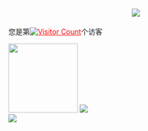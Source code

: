 
<h1 align="center"> <a href="https://agicto.com"> <img src="https://readme-typing-svg.herokuapp.com/?lines=console.log(%22Hello%2C%20World!%22);欢迎访问毛鼠的github!&center=true&size=24"> </a> </h1>
<p  data-sourcepos="4:1-4:71" dir="auto" >您是第<a target="_blank" style="color:red;" rel="noopener noreferrer" href="https://camo.githubusercontent.com/bf932273e86efb2c72a3a813d215e0ef5f28bb1d6102fd6ec29e845871ed380a/68747470733a2f2f70726f66696c652d636f756e7465722e676c697463682e6d652f4368726973746d61732f636f756e742e737667"><img src="https://camo.githubusercontent.com/bf932273e86efb2c72a3a813d215e0ef5f28bb1d6102fd6ec29e845871ed380a/68747470733a2f2f70726f66696c652d636f756e7465722e676c697463682e6d652f4368726973746d61732f636f756e742e737667" alt="Visitor Count" data-canonical-src="https://profile-counter.glitch.me/Christmas/count.svg" style="max-width: 100%;"></a>个访客</p>


<div align="left" dir="auto">
 <img height="137px" src="https://github-readme-stats.vercel.app/api?username=Clycheng&hide_title=true&hide_border=true&show_icons=trueline_height=21&text_color=000&icon_color=000&bg_color=0,ea6161,ffc64d,fffc4d,52fa5a&theme=graywhite" />
<img src="https://github-readme-stats.vercel.app/api/top-langs/?username=Clycheng&hide_title=true&hide_border=true&layout=compact&langs_count=6&text_color=000&icon_color=fff&bg_color=0,52fa5a,4dfcff,c64dff&theme=graywhite" /> 
</div>

<div align="left" dir="auto"><a target="_blank" rel="noopener noreferrer" href="https://camo.githubusercontent.com/7d43295e23eaaff5cc6b6c9f76dfb4295d75c9fdbab0dace5e4560ed4c4a0e72/68747470733a2f2f63646e2e6a7364656c6976722e6e65742f67682f73756e3032323553554e2f73756e3032323553554e2f636f6e747269627574696f6e2d736e616b652f6769746875622d636f6e747269627574696f6e2d677269642d736e616b652e737667"><img src="https://camo.githubusercontent.com/7d43295e23eaaff5cc6b6c9f76dfb4295d75c9fdbab0dace5e4560ed4c4a0e72/68747470733a2f2f63646e2e6a7364656c6976722e6e65742f67682f73756e3032323553554e2f73756e3032323553554e2f636f6e747269627574696f6e2d736e616b652f6769746875622d636f6e747269627574696f6e2d677269642d736e616b652e737667" data-canonical-src="https://cdn.jsdelivr.net/gh/sun0225SUN/sun0225SUN/contribution-snake/github-contribution-grid-snake.svg" style="max-width: 100%;"></a></div>









